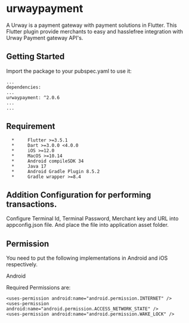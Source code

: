 # urwaypayment

A Urway is a payment gateway with payment solutions in Flutter.
This Flutter plugin provide merchants to easy and hasslefree integration with Urway Payment gateway API's.

## Getting Started

Import the package to your pubspec.yaml to use it:

    ...
    dependencies:
    ...
    urwaypayment: ^2.0.6
    ...
    ...


## Requirement

      *     Flutter >=3.5.1
      *     Dart >=3.0.0 <4.0.0
      *     iOS >=12.0
      *     MacOS >=10.14
      *     Android compileSDK 34
      *     Java 17
      *     Android Gradle Plugin 8.5.2
      *     Gradle wrapper >=8.4
    

## Addition Configuration for performing transactions.

Configure Terminal Id, Terminal Password, Merchant key and URL into appconfig.json file. 
And place the file into application asset folder.

## Permission 
You need to put the following implementations in Android and iOS respectively.

Android

Required Permissions are:

    <uses-permission android:name="android.permission.INTERNET" />
    <uses-permission android:name="android.permission.ACCESS_NETWORK_STATE" />
    <uses-permission android:name="android.permission.WAKE_LOCK" />
